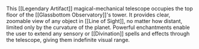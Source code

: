 This [[Legendary Artifact]] magical-mechanical telescope occupies the top floor of the [[Glassbottom Observatory]]'s tower. It provides clear, zoomable view of any object in [[Line of Sight]], no matter how distant, limited only by the curvature of the planet. Powerful enchantments enable the user to extend any sensory or [[Divination]] spells and effects through the telescope, giving them indefinite visual range.